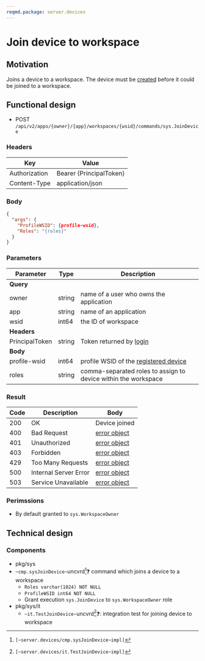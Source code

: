 ```yaml
---
reqmd.package: server.devices
---
```


# Join device to workspace

## Motivation

Joins a device to a workspace. The device must be [created](./create-device.md) before it could be joined to a workspace.

## Functional design

- POST `/api/v2/apps/{owner}/{app}/workspaces/{wsid}/commands/sys.JoinDevice`

### Headers

| Key | Value |
| --- | --- |
| Authorization | Bearer {PrincipalToken} |
| Content-Type | application/json |

### Body

```json
{
  "args": {
    "ProfileWSID": {profile-wsid},
    "Roles": "{roles}"
  }
}
```

### Parameters

| Parameter | Type | Description |
| --- | --- | --- |
| **Query** | | |
| owner | string | name of a user who owns the application |
| app | string | name of an application |
| wsid | int64 | the ID of workspace |
| **Headers** | | |
| PrincipalToken | string | Token returned by [login](../apiv2/login.md) |
| **Body** | | |
| profile-wsid | int64 | profile WSID of the [registered device](./create-device.md) |
| roles  | string | comma-separated roles to assign to device within the workspace |

### Result

| Code | Description | Body |
| --- | --- | --- |
| 200 | OK | Device joined |
| 400 | Bad Request | [error object](errors.md) |
| 401 | Unauthorized | [error object](errors.md) |
| 403 | Forbidden | [error object](errors.md) |
| 429 | Too Many Requests | [error object](errors.md) |
| 500 | Internal Server Error | [error object](errors.md) |
| 503 | Service Unavailable | [error object](errors.md) |

### Perimssions

- By default granted to `sys.WorkspaceOwner`

## Technical design

### Components

- pkg/sys
- `~cmp.sysJoinDevice~`uncvrd[^1]❓ command which joins a device to a workspace
  - `Roles varchar(1024) NOT NULL`
  - `ProfileWSID int64 NOT NULL`
  - Grant execution `sys.JoinDevice` to `sys.WorkspaceOwner` role
- pkg/sys/it
  - `~it.TestJoinDevice~`uncvrd[^2]❓: integration test for joining device to workspace

[^1]: `[~server.devices/cmp.sysJoinDevice~impl]`
[^2]: `[~server.devices/it.TestJoinDevice~impl]`
